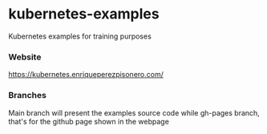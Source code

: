 # kubernetes-examples
Kubernetes examples for training purposes

### Website
https://kubernetes.enriqueperezpisonero.com/

### Branches
Main branch will present the examples source code while
gh-pages branch, that's for the github page shown in the webpage

